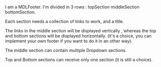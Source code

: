 I am a MDLFooter. 
I'm divided in 3 rows : topSection middleSection bottomSection.

Each section needs a collection of links to work, and a title.

The links in the middle section will be displayed vertically , whereas the top and bottom sections will be displayed horizontally. (it's a choice, you can implement your own footer if you want to do it in an other way).

The middle section can contain multiple Dropdown sections.

Top and Bottom sections can receive only one section (it is still a choice).